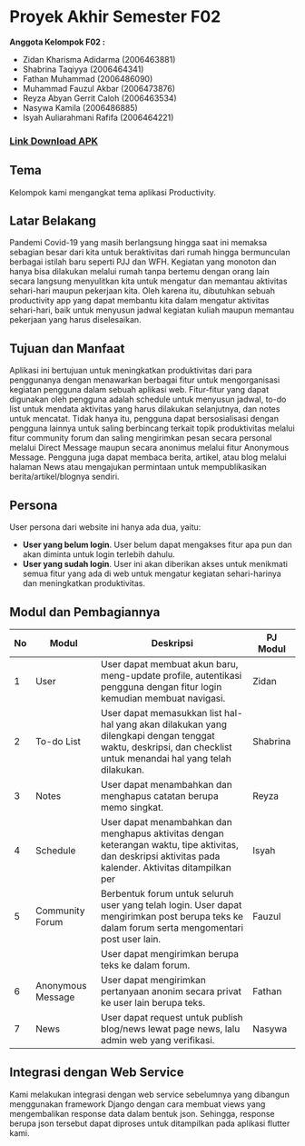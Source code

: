 # Proyek Akhir Semester F02

**Anggota Kelompok F02 :**
- Zidan Kharisma Adidarma (2006463881)
- Shabrina Taqiyya (2006464341)
- Fathan Muhammad (2006486090)
- Muhammad Fauzul Akbar (2006473876)
- Reyza Abyan Gerrit Caloh (2006463534)
- Nasywa Kamila (2006486885)
- Isyah Auliarahmani Rafifa (2006464221)

### [Link Download APK](https://github.com/Proyek-Django-F02/uas-f02/raw/master/build/app/outputs/flutter-apk/app.apk)

## Tema
Kelompok kami mengangkat tema aplikasi Productivity.

## Latar Belakang
Pandemi Covid-19 yang masih berlangsung hingga saat ini memaksa sebagian besar dari kita untuk beraktivitas dari rumah hingga bermunculan berbagai istilah baru seperti PJJ dan WFH. Kegiatan yang monoton dan hanya bisa dilakukan melalui rumah tanpa bertemu dengan orang lain secara langsung menyulitkan kita untuk mengatur dan memantau aktivitas sehari-hari maupun pekerjaan kita. Oleh karena itu, dibutuhkan sebuah productivity app yang dapat membantu kita dalam mengatur aktivitas sehari-hari, baik untuk menyusun jadwal kegiatan kuliah maupun memantau pekerjaan yang harus diselesaikan.  

## Tujuan dan Manfaat
Aplikasi ini bertujuan untuk meningkatkan produktivitas dari para penggunanya dengan menawarkan berbagai fitur untuk mengorganisasi kegiatan pengguna dalam sebuah aplikasi web. Fitur-fitur yang dapat digunakan oleh pengguna adalah schedule untuk menyusun jadwal, to-do list untuk mendata aktivitas yang harus dilakukan selanjutnya, dan notes untuk mencatat. Tidak hanya itu, pengguna dapat bersosialisasi dengan pengguna lainnya untuk saling berbincang terkait topik produktivitas melalui fitur community forum dan saling mengirimkan pesan secara personal melalui Direct Message maupun secara anonimus melalui fitur Anonymous Message. Pengguna juga dapat membaca berita, artikel, atau blog melalui halaman News atau mengajukan permintaan untuk mempublikasikan berita/artikel/blognya sendiri.

## Persona
User persona dari website ini hanya ada dua, yaitu:
- **User yang belum login**. User belum dapat mengakses fitur apa pun dan akan diminta untuk login terlebih dahulu.
- **User yang sudah login**. User ini akan diberikan akses untuk menikmati semua fitur yang ada di web untuk mengatur kegiatan sehari-harinya dan meningkatkan produktivitas. 

## Modul dan Pembagiannya
|No |Modul            |Deskripsi                                                                                  |PJ Modul|
|---|-----------------|-------------------------------------------------------------------------------------------|--------|
|1  |User             |User dapat membuat akun baru, meng-update profile, autentikasi pengguna dengan fitur login kemudian membuat navigasi.                                               |Zidan   |
|2  |To-do List       |User dapat memasukkan list hal-hal yang akan dilakukan yang dilengkapi dengan tenggat waktu, deskripsi, dan checklist untuk menandai hal yang telah dilakukan.                                                 |Shabrina|
|3  |Notes            |User dapat menambahkan dan menghapus catatan berupa memo singkat.                          |Reyza   |
|4  |Schedule         |User dapat menambahkan dan menghapus aktivitas dengan keterangan waktu, tipe aktivitas, dan deskripsi aktivitas pada kalender. Aktivitas ditampilkan per                                                                |Isyah   |
|5  |Community Forum  |Berbentuk forum untuk seluruh user yang telah login. User dapat mengirimkan post berupa teks ke dalam forum serta mengomentari post user lain.                                                                          |Fauzul  |
|   |                 |User dapat mengirimkan berupa teks ke dalam forum.                              |        |
|6  |Anonymous Message|User dapat mengirimkan pertanyaan anonim secara privat ke user lain berupa teks.           |Fathan  |
|7  |News             |User dapat request untuk publish blog/news lewat page news, lalu admin web yang verifikasi.|Nasywa  |

## Integrasi dengan Web Service
Kami melakukan integrasi dengan web service sebelumnya yang dibangun menggunakan framework Django dengan cara membuat views yang mengembalikan response data dalam bentuk json. Sehingga, response berupa json tersebut dapat diproses untuk ditampilkan pada aplikasi flutter kami.
